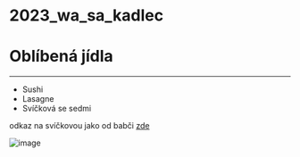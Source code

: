# 2023_wa_sa_kadlec
# Oblíbená jídla
---

- Sushi
- Lasagne
- Svíčková se sedmi

odkaz na svíčkovou jako od babči [zde](https://www.youtube.com/watch?v=9cZvNIAcN-U)



  ![image](https://i.ytimg.com/vi/urALb7SHGSI/maxresdefault.jpg)
